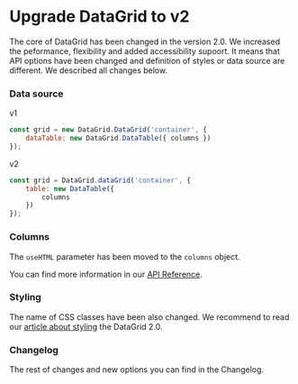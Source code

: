 Upgrade DataGrid to v2
===
The core of DataGrid has been changed in the version 2.0. We increased the peformance, flexibility and added accessibility supoort. It means that API options have been changed and definition of styles or data source are different. We described all changes below. 

### Data source
v1
```js
const grid = new DataGrid.DataGrid('container', {
    dataTable: new DataGrid.DataTable({ columns })
});
```

v2
```js
const grid = DataGrid.dataGrid('container', {
    table: new DataTable({
        columns
    })
});
```

### Columns
The `useHTML` parameter has been moved to the `columns` object.

You can find more information in our [API Reference](https://api.highcharts.com/dashboards/typedoc/interfaces/DataGrid_DataGridOptions.IndividualColumnOptions.html#useHTML).

### Styling
The name of CSS classes have been also changed. We recommend to read our [article about styling](https://www.highcharts.com/docs/datagrid/style-by-css) the DataGrid 2.0.

### Changelog
The rest of changes and new options you can find in the Changelog.